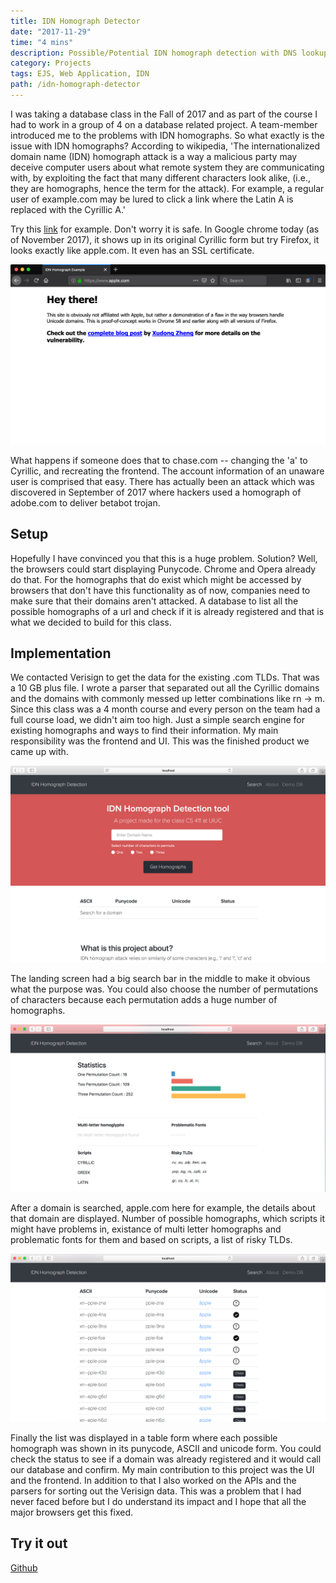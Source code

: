 ```yaml
---
title: IDN Homograph Detector
date: "2017-11-29"
time: "4 mins"
description: Possible/Potential IDN homograph detection with DNS lookup.
category: Projects
tags: EJS, Web Application, IDN
path: /idn-homograph-detector
---
```


I was taking a database class in the Fall of 2017 and as part of the course I had to work in a group of 4 on a database related project. A team-member introduced me to the problems with IDN homographs. So what exactly is the issue with IDN homographs? According to wikipedia, 'The internationalized domain name (IDN) homograph attack is a way a malicious party may deceive computer users about what remote system they are communicating with, by exploiting the fact that many different characters look alike, (i.e., they are homographs, hence the term for the attack). For example, a regular user of example.com may be lured to click a link where the Latin A is replaced with the Cyrillic A.'

Try this [link](https://www.xn--80ak6aa92e.com/) for example. Don't worry it is safe. In Google chrome today (as of November 2017), it shows up in its original Cyrillic form but try Firefox, it looks exactly like apple.com. It even has an SSL certificate.

![apple idn homograph example](../images/2017-11-29-idn-homograph-detector/apple_idn_homograph_example.png)

What happens if someone does that to chase.com -- changing the 'a' to Cyrillic, and recreating the frontend. The account information of an unaware user is comprised that easy. There has actually been an attack which was discovered in September of 2017 where hackers used a homograph of adobe.com to deliver betabot trojan.

## Setup

Hopefully I have convinced you that this is a huge problem. Solution? Well, the browsers could start displaying Punycode. Chrome and Opera already do that. For the homographs that do exist which might be accessed by browsers that don't have this functionality as of now, companies need to make sure that their domains aren't attacked. A database to list all the possible homographs of a url and check if it is already registered and that is what we decided to build for this class.

## Implementation

We contacted Verisign to get the data for the existing .com TLDs. That was a 10 GB plus file. I wrote a parser that separated out all the Cyrillic domains and the domains with commonly messed up letter combinations like rn -> m. Since this class was a 4 month course and every person on the team had a full course load, we didn't aim too high. Just a simple search engine for existing homographs and ways to find their information. My main responsibility was the frontend and UI. This was the finished product we came up with.

![frontend](../images/2017-11-29-idn-homograph-detector/idn_homograph_search.png)

The landing screen had a big search bar in the middle to make it obvious what the purpose was. You could also choose the number of permutations of characters because each permutation adds a huge number of homographs.

![stats](../images/2017-11-29-idn-homograph-detector/idn_homograph_stats.png)

After a domain is searched, apple.com here for example, the details about that domain are displayed. Number of possible homographs, which scripts it might have problems in, existance of multi letter homographs and problematic fonts for them and based on scripts, a list of risky TLDs.

![list](../images/2017-11-29-idn-homograph-detector/idn_homograph_list.png)

Finally the list was displayed in a table form where each possible homograph was shown in its punycode, ASCII and unicode form. You could check the status to see if a domain was already registered and it would call our database and confirm. My main contribution to this project was the UI and the frontend. In addition to that I also worked on the APIs and the parsers for sorting out the Verisign data. This was a problem that I had never faced before but I do understand its impact and I hope that all the major browsers get this fixed.

## Try it out

[Github](https://github.com/yagrawl/Homograph)
